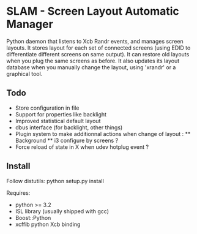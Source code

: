 # SLAM - Screen Layout Automatic Manager

Python daemon that listens to Xcb Randr events, and manages screen layouts.
It stores layout for each set of connected screens (using EDID to differentiate different screens on same output).
It can restore old layouts when you plug the same screens as before.
It also updates its layout database when you manually change the layout, using 'xrandr' or a graphical tool.

## Todo
* Store configuration in file
* Support for properties like backlight
* Improved statistical default layout
* dbus interface (for backlight, other things)
* Plugin system to make additionnal actions when change of layout :
** Background
** i3 configure by screens ?
* Force reload of state in X when udev hotplug event ?

## Install

Follow distutils: python setup.py install

Requires:
* python >= 3.2
* ISL library (usually shipped with gcc)
* Boost::Python
* xcffib python Xcb binding
